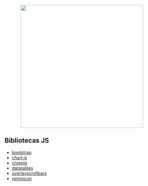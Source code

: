 <div align="center">
  <img src="https://user-images.githubusercontent.com/43222687/173923251-63eca3a1-c9d1-4e85-a21b-bd2cbac962bb.png" width="400px">
</div>

## Bibliotecas JS
- [bootstrap](https://getbootstrap.com/)
- [chart.js](https://www.chartjs.org/)
- [croppie](https://foliotek.github.io/Croppie/)
- [datatables](https://datatables.net/)
- [overlayscrollbars](https://kingsora.github.io/OverlayScrollbars/#!overview)
- [remixicon](https://remixicon.com/)

